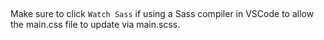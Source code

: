 

## 

Make sure to click `Watch Sass` if using a Sass compiler in VSCode to allow the main.css file to update via main.scss.
